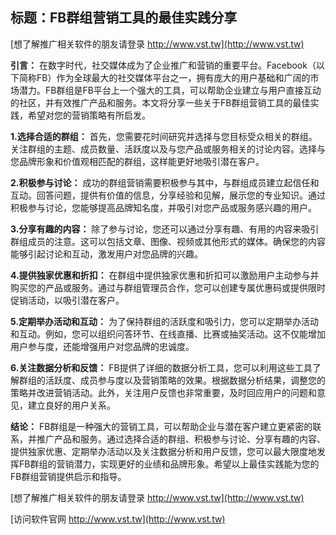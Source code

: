 ## **标题：FB群组营销工具的最佳实践分享**

[想了解推广相关软件的朋友请登录 http://www.vst.tw](http://www.vst.tw)

**引言：**
在数字时代，社交媒体成为了企业推广和营销的重要平台。Facebook（以下简称FB）作为全球最大的社交媒体平台之一，拥有庞大的用户基础和广阔的市场潜力。FB群组是FB平台上一个强大的工具，可以帮助企业建立与用户直接互动的社区，并有效推广产品和服务。本文将分享一些关于FB群组营销工具的最佳实践，希望对您的营销策略有所启发。

**1.选择合适的群组：**
首先，您需要花时间研究并选择与您目标受众相关的群组。关注群组的主题、成员数量、活跃度以及与您产品或服务相关的讨论内容。选择与您品牌形象和价值观相匹配的群组，这样能更好地吸引潜在客户。

**2.积极参与讨论：**
成功的群组营销需要积极参与其中，与群组成员建立起信任和互动。回答问题，提供有价值的信息，分享经验和见解，展示您的专业知识。通过积极参与讨论，您能够提高品牌知名度，并吸引对您产品或服务感兴趣的用户。

**3.分享有趣的内容：**
除了参与讨论，您还可以通过分享有趣、有用的内容来吸引群组成员的注意。这可以包括文章、图像、视频或其他形式的媒体。确保您的内容能够引起讨论和互动，激发用户对您品牌的兴趣。

**4.提供独家优惠和折扣：**
在群组中提供独家优惠和折扣可以激励用户主动参与并购买您的产品或服务。通过与群组管理员合作，您可以创建专属优惠码或提供限时促销活动，以吸引潜在客户。

**5.定期举办活动和互动：**
为了保持群组的活跃度和吸引力，您可以定期举办活动和互动。例如，您可以组织问答环节、在线直播、比赛或抽奖活动。这不仅能增加用户参与度，还能增强用户对您品牌的忠诚度。

**6.关注数据分析和反馈：**
FB提供了详细的数据分析工具，您可以利用这些工具了解群组的活跃度、成员参与度以及营销策略的效果。根据数据分析结果，调整您的策略并改进营销活动。此外，关注用户反馈也非常重要，及时回应用户的问题和意见，建立良好的用户关系。

**结论：**
FB群组是一种强大的营销工具，可以帮助企业与潜在客户建立更紧密的联系，并推广产品和服务。通过选择合适的群组、积极参与讨论、分享有趣的内容、提供独家优惠、定期举办活动以及关注数据分析和用户反馈，您可以最大限度地发挥FB群组的营销潜力，实现更好的业绩和品牌形象。希望以上最佳实践能为您的FB群组营销提供启示和指导。

[想了解推广相关软件的朋友请登录 http://www.vst.tw](http://www.vst.tw)


[访问软件官网 http://www.vst.tw](http://www.vst.tw)
